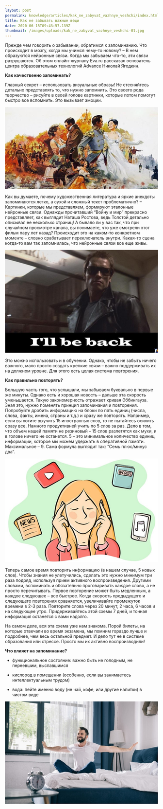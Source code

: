 ```yaml
---
layout: post
permalink: knowledge/articles/kak_ne_zabyvat_vazhnye_veshchi/index.html
title: Как не забывать важные вещи
date: 2020-06-15T09:43:57.139Z
thumbnail: /images/uploads/kak_ne_zabyvat_vazhnye_veshchi-01.jpg
---
```

Прежде чем говорить о забывании, обратимся к запоминанию. Что происходит в мозгу, когда мы учимся чему-то новому? – В нем образуются нейронные связи. Когда мы забываем что-то, эти связи разрушаются. Об этом онлайн-журналу Eva.ru рассказал основатель центра образовательных технологий Advance Николай Ягодкин.

**Как качественно запоминать?**

Главный секрет – использовать визуальные образы! Не стесняйтесь детально представлять то, что нужно запомнить. Это своего рода творчество – рисуйте в своей голове картинки, которые потом помогут быстро все вспомнить. Это вызывает эмоции.

![](/images/uploads/kak_ne_zabyvat_vazhnye_veshchi-02.jpg)

Как вы думаете, почему художественная литература и яркие анекдоты запоминаются легко, а сухой и сложный текст проблематично? – Картинки, которые мы представляем, формируют эталонные нейронные связи. Однажды прочитавший “Войну и мир” прекрасно представляет, как выглядит Наташа Ростова, ведь Толстой детально описывал ее несколько страниц! А бывало ли у вас так, что при случайном просмотре канала, вы понимаете, что уже смотрели этот фильм пару лет назад? Происходит это на каком-то конкретном моменте – словно срабатывает переключатель внутри. Какая-то сцена когда-то вам так запомнилась, что нейронные связи все еще живы.

![](/images/uploads/kak_ne_zabyvat_vazhnye_veshchi-03.jpg)

Это можно использовать и в обучении. Однако, чтобы не забыть ничего важного, мало просто создать крепкие связи – важно поддерживать их на должном уровне. Для этого есть целая система повторения.

**Как правильно повторять?**

Большую часть того, что услышали, мы забываем буквально в первые же минуты. Однако есть и хорошая новость – дальше эта скорость уменьшается. Такую закономерность отражает кривая Эббингауза. Зная это, нужно поменять принцип запоминания и повторения. Попробуйте дробить информацию на блоки по пять единиц (числа, слова, факты, имена, страны и т.д.) и сразу же повторять. Например, если вы хотите выучить 15 иностранных слов, то не пытайтесь осилить сразу все. Намного продуктивней учить по 5 слов за раз. Дело в том, что объем нашей памяти не резиновый – 15 слов разлетятся как мухи, и в голове ничего не останется. 5 – это минимальное количество единиц информации, которое мы можем удержать в оперативной памяти. Максимальное – 9. Сама формула выглядит так: “Семь плюс/минус два”.

![](/images/uploads/kak_ne_zabyvat_vazhnye_veshchi-04.jpg)

Теперь самое время повторить информацию (в нашем случае, 5 новых слов). Чтобы знания не улетучились, сделать это нужно минимум три раза подряд, используя прием активного воспроизведения. Другими словами, вспоминать и обязательно проговаривать каждое слово, а не просто перечитывать. Первое повторение может быть медленным, а каждое следующее – все быстрее. Когда скорость предыдущего и следующего повторения сравняется, увеличивайте промежуток времени в 2-3 раза. Повторите слова через 20 минут, 2 часа, 6 часов и на следующее утро. Придерживайтесь этой схемы 7 дней, и точная информация останется с вами надолго.

На самом деле, вся эта схема уже нам знакома. Порой билеты, на которые отвечали во время экзамена, мы помним гораздо лучше и подробнее, чем весь остальной предмет. И дело тут не в системе образования или стрессе. Просто мы их активно воспроизводили!

**Что влияет на запоминание?**

- функциональное состояние: важно быть не голодным, не переевшим, выспавшимся

- кислород в помещении (особенно, если вы занимаетесь интеллектуальным трудом)

- вода: пейте именно воду (не чай, кофе, или другие напитки) в чистом виде

![](/images/uploads/kak_ne_zabyvat_vazhnye_veshchi-05.jpg)